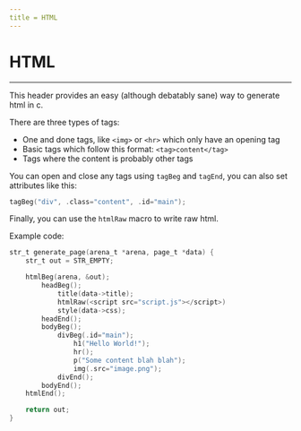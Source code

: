 ```yaml
---
title = HTML
---
```

# HTML
----------

This header provides an easy (although debatably sane) way to generate html in c.

There are three types of tags:
* One and done tags, like `<img>` or `<hr>` which only have an opening tag
* Basic tags which follow this format: `<tag>content</tag>`
* Tags where the content is probably other tags

You can open and close any tags using `tagBeg` and `tagEnd`, you can also set attributes like this:

```c
tagBeg("div", .class="content", .id="main");
```

Finally, you can use the `htmlRaw` macro to write raw html.

Example code:
```c
str_t generate_page(arena_t *arena, page_t *data) {
    str_t out = STR_EMPTY;

    htmlBeg(arena, &out);
        headBeg();
            title(data->title);
            htmlRaw(<script src="script.js"></script>)
            style(data->css);
        headEnd();
        bodyBeg();
            divBeg(.id="main");
                h1("Hello World!");
                hr();
                p("Some content blah blah");
                img(.src="image.png");
            divEnd();
        bodyEnd();
    htmlEnd();

    return out;
}
```